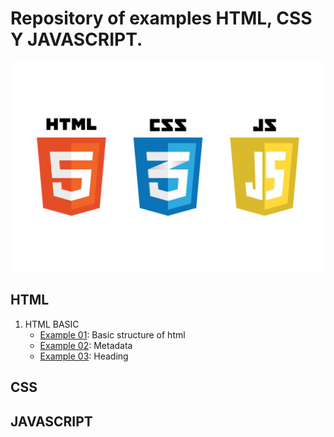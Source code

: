 # Repository of examples HTML, CSS Y JAVASCRIPT.

![HCJ](./Recursos/javascript-vs-html-vs-css-1024x683.jpg)

## HTML
1. HTML BASIC
   * [Example 01](HTML/Example_01.html): Basic structure of html
   * [Example 02](HTML/Example_02.html): Metadata
   * [Example 03](HTML/Example_03.html): Heading
## CSS
## JAVASCRIPT
